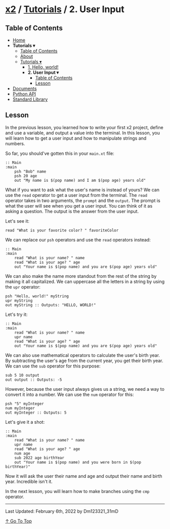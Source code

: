 # [x2](../../README.md) / [Tutorials](../tutorials.md) / 2. User Input

## Table of Contents

- [Home](../README.md)
- **Tutorials ▾**
    - [Table of Contents](#table-of-contents)
    - [About](#about)
    - [Tutorials ▾](#tutorials)
        - [1. Hello, world!](./1helloWorld.md)
        - **2. User Input ▾**
            - [Table of Contents](#table-of-contents)
            - [Lesson](#lesson)
- [Documents](./documents.md)
- [Python API](./standardLibrary.md)
- [Standard Library](./pythonAPI.md)

## Lesson

In the previous lesson, you learned how to write your first x2 project, define and use a variable, and output a value into the terminal. In this lesson, you will learn how to get a user input and how to manipulate strings and numbers.

So far, you should've gotten this in your `main.xt` file:

```xt
:: Main
:main
    psh "Bob" name
    psh 20 age
    out "My name is $(pop name) and I am $(pop age) years old"
```

What if you want to ask what the user's name is instead of yours? We can use the `read` operator to get a user input from the terminal. The `read` operator takes in two arguments, the `prompt` and the `output`. The prompt is what the user will see when you get a user input. You can think of it as asking a question. The output is the answer from the user input.

Let's see it:

```xt
read "What is your favorite color? " favoriteColor
```

We can replace our `psh` operators and use the `read` operators instead:

```xt
:: Main
:main
    read "What is your name? " name
    read "What is your age? " age
    out "Your name is $(pop name) and you are $(pop age) years old"
```

We can also make the name more standout from the rest of the string by making it all capitalized. We can uppercase all the letters in a string by using the `upr` operator:

```
psh "Hello, world!" myString
upr myString
out myString :: Outputs: "HELLO, WORLD!"
```

Let's try it:

```xt
:: Main
:main
    read "What is your name? " name
    upr name
    read "What is your age? " age
    out "Your name is $(pop name) and you are $(pop age) years old"
```

We can also use mathematical operators to calculate the user's birth year. By subtracting the user's age from the current year, you get their birth year. We can use the `sub` operator for this purpose:

```xt
sub 5 10 output
out output :: Outputs: -5
```

However, because the user input always gives us a string, we need a way to convert it into a number. We can use the `num` operator for this:

```xt
psh "5" myInteger
num myInteger
out myInteger :: Outputs: 5
```

Let's give it a shot:

```xt
:: Main
:main
    read "What is your name? " name
    upr name
    read "What is your age? " age
    num age
    sub 2022 age birthYear
    out "Your name is $(pop name) and you were born in $(pop birthYear)"
```

Now it will ask the user their name and age and output their name and birth year. Incredible isn't it.

In the next lesson, you will learn how to make branches using the `cmp` operator.

---

Last Updated: February 6th, 2022 by Dm123321_31mD

[↑ Go To Top](#x2--tutorials--2-user-input)